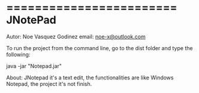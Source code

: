 ========================
JNotePad
========================

Autor: Noe Vasquez Godinez
email: noe-x@outlook.com

To run the project from the command line, go to the dist folder and
type the following:

java -jar "Notepad.jar" 

About:
JNotepad it's a text edit, the functionalities are like Windows Notepad,
the project it's not finish.